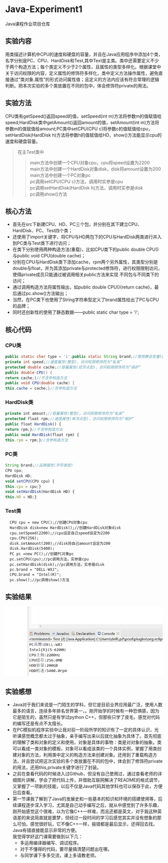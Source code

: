 # Java-Experiment1
Java课程作业项目仓库

## 实验内容
   用类描述计算机中CPU的速度和硬盘的容量，并且在Java应用程序中添加4个类，名字分别是PC、CPU、HardDisk和Test,其中Text是主类。类中还需要定义不少于两个构造方法；每个类定义不少于2个属性，且属性的类型多样化。根据课堂中关于访问权限的内容，定义属性的修饰符多样化，类中定义方法操作属性，避免直接通过“类对象.属性”的形式访问属性值；且定义的方法内应该有符合常理的逻辑判断。把本次实验的多个类放置在不同的包中，体会修饰符private的用法。

## 实验方法
   CPU类有getSpeed()返回speed的值，setSpeed(int m)方法将参数m的值赋值给speed;HardDisk类中getAmount()返回amount的值，setAmount(int m)方法将参数m的值赋值给amount;PC类中setCPU(CPU c)将参数c的值赋值给cpu，setHardDisk(HardDisk h)方法将参数h的值赋值给HD，show()方法能显示cpu的速度和硬盘容量。
   >在主Test类中  
   >>main方法中创建一个CPU对象cpu，cpu将speed设置为2200  
   >>main方法中创建一个HardDisk对象disk，disk将amount设置为200  
   >>main方法中创建一个PC对象pc  
   >>pc调用setCPU(CPU c)方法，调用时实参是cpu  
   >>pc调用setHardDisk(HardDisk h)方法，调用时实参是disk  
   >>pc调用show()方法  
   
## 核心方法
  *  首先在src下新建CPU、HD、PC三个包，并分别在其下建立CPU、HardDisk、PC、Test四个类；  
  *  还使用了import关键字，将CPU与HD两包下的CPU与HardDisk两类进行并入到PC类与Test类下进行访问；  
  *  在类下分别使用两种构造方法(重载)，比如CPU类下的public double CPU()与public void CPU(double cache)；  
  *  分别在CPU与HardDisk类下添加cache，rpm两个另外属性，其类型分别是double与float，并为其添加private与protected修饰符，进行权限限制访问，使得private成员只能通过被调用相关public方法来实现   不同包与不同类下的访问；  
  *  通过调用构造方法将属性输出，如public double CPU(){return cache}，最后通过pc.show()方法输出；  
  *  当然，在PC类下也使用了String字符串型定义了brand属性给出了PC与CPU的品牌；  
  *  同时还创新性的使用了静态数据——public static char type = 'i';  

## 核心代码
### CPU类
```java
public static char type = 'i';public static String brand;//使用静态变量type，类型为字符型
private int speed;//速度属性(整型)，访问权限修饰符为“私有”
protected double cache;//容量属性(双浮点型)，访问权限修饰符为“保护”
public double CPU() {
return cache;}//不含参构造方法
public void CPU(double cache) {
this.cache = cache;}//含参构造方法
```
### HardDisk类
```js
private int amount;//容量属性(整型)，访问权限修饰符为“私有”
protected float rpm;//速度属性(单浮点型)，访问权限修饰符为“保护”
public float HardDisk() {
return rpm;}//不含参构造方法
public void HardDisk(float rpm) {
this.rpm = rpm;}//含参构造方法
```
### PC类
```javascript
String brand;//品牌属性(字符串型)
CPU cpu;
HardDisk HD;
void setCPU(CPU cpu) {
this.cpu = cpu;}
void setHardDisk(HardDisk HD) {
this.HD = HD;}
```
### Test类
      CPU cpu = new CPU();//创建CPU对象cpu
      HardDisk disk=new HardDisk();//创建HardDisk对象disk
      cpu.setSpeed(2200);//cpu设定自己speed设定为2200
      cpu.CPU(256);
      disk.setAmount(200);//disk将自己amount设定为200
      disk.HardDisk(5400);
      PC pc =new PC();//创建PC对象pc
      pc.setCPU(cpu);//pc调用方法，实参是cpu
      pc.setHardDisk(disk);//pc调用方法，实参是disk
      pc.brand = "DELL-WXJ";
      CPU.brand = "Intel(R)";
      pc.show();//pc调用show()方法
## 实验结果
![image](https://github.com/daladida/Java-Experiment1/blob/main/images/%E5%AE%9E%E7%8E%B0%EF%BC%88%E4%B8%80%EF%BC%89%E8%BF%90%E8%A1%8C%E7%BB%93%E6%9E%9C.png)

## 实验感想
   *  Java对于我们来说是一门陌生的学科，但它是目前业界应用最广泛，使用人数最多的语言，连续多年排名世界第一，。刚开始学的时候有一种恐惧感，因为它是陌生的，虽然只是有学过python C++，但那些只学了皮毛，感觉对代码的编写还是有点不太擅长。  
   *  在PC模拟机程序实验中让我对前一阶段所学的知识有了一定的具体认识，光听课感觉概念都太过于抽象，亲手编写出来以后就化抽象为具体了。首先彻底的理解了类和对象的定义和使用，对象是具体的事物：类是对对象的抽象。类可以看成一类对象的模板，对象可以看成该类的一个具体实例，掌握了用类创建对象的方法，利用类中定义的构造方法来创建对象。还用到了重载构造方法，并且尝试把这次实验的多个类放置在不同的包中，体会到了修饰符private的用法，还用this,private关键字进行了封装。  
   *  之前在查看代码的时候进入过Github，但没有自己使用过，通过查看老师的详细图片讲解，学会了把代码上传，并借助互联网解决了README的格式调节，又掌握了一项新的技能，以后不仅是Java代码其他学科也可以保存于此，方便日后查看。   
   *  第一节课我了解到了Java的发展史和一些基本的知识和环境的搭建使用等，后续课程逐步深入学习，尤其是自己动手编写之后，就从中感觉到了许多乐趣，刚开始感觉这个很难，以为它像C++一样难，而且还都是英文，对于我这种英语差的来说简直就是噩梦，但经过一段时间的学习后感觉其实并没有想象的那么可怕，感觉很好玩，它不像C++一样，报错都是最后显示，还得回去找，Java有错直接能显示非常的方便。  
   我觉得学好这门课需要做到以下几：  
      *  多运用编译器编写、调试程序。  
      *  对于不懂得的代码，要尽量搞清楚问题出在哪。  
      *  与同学课下多多交流，课上多请教老师。  


















